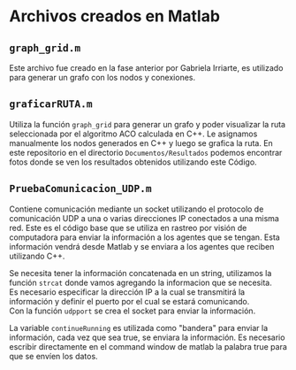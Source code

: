 # Archivos creados en Matlab
## `graph_grid.m`
Este archivo fue creado en la fase anterior por Gabriela Irriarte, es utilizado para generar un grafo con los nodos y conexiones. 
## `graficarRUTA.m`
Utiliza la función `graph_grid` para generar un grafo y poder visualizar la ruta seleccionada por el algoritmo ACO calculada en C++. Le asignamos manualmente los nodos generados en C++ y luego se grafica la ruta. En este repositorio en el directorio `Documentos/Resultados` podemos encontrar fotos donde se ven los resultados obtenidos utilizando este Código. 

## `PruebaComunicacion_UDP.m`
Contiene comunicación mediante un socket utilizando el protocolo de comunicación UDP a una o varias direcciones IP conectados a una misma red. Este es el código base que se utiliza en rastreo por visión de computadora para enviar la información a los agentes que se tengan. Esta información vendrá desde Matlab y se enviara a los agentes que reciben utilizando C++. <br />

Se necesita tener la información concatenada en un string, utilizamos la función `strcat` donde vamos agregando la informacion que se necesita. <br />
Es necesario especificar la dirección IP a la cual se transmitirá la información y definir el puerto por el cual se estará comunicando. <br />
Con la función `udpport` se crea el socket para enviar la información. <br />

La variable `continueRunning` es utilizada como "bandera" para enviar la información, cada vez que sea true, se enviara la información. Es necesario escribir directamente en el command window de matlab la palabra true para que se envíen los datos.
